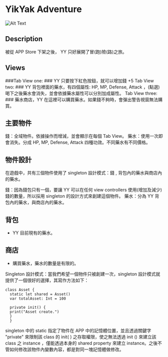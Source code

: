 # YikYak Adventure

![Alt Text](file:///Users/tangjialing/Desktop/YikYak.gif)

## Description
  被從 APP Store 下架之後， YY 只好展開了冒(跑)險(路)之旅。


## Views
  ###Tab View one: ### 
   YY 只要按下紅色按鈕，就可以增加錢 +5 
   Tab View two: ### 
  YY 背包裡面的藥水，有四個屬性: HP, MP, Defense, Attack ，(點選)喝下之後藥水會消失，並會依據藥水屬性可以分別加成屬性。
  Tab View three: ### 
  藥水商店，YY 在這裡可以購買藥水。如果錢不夠時，會彈出警告視窗無法購買。

## 主要物件
  錢：全域物件。依據操作而增減，並會顯示在每個 Tab View。
  藥水：使用一次即會消失。分成 HP, MP, Defense, Attack 四種功效。不同藥水有不同價格。
  
## 物件設計
 在遊戲中，共有三個物件使用了 singleton  設計模式：錢 , 背包內的藥水與商店內的藥水。

錢：因為錢包只有一個，要讓 YY 可以在任何 view controllers 使用(增加及減少)錢的數量，所以採用 singleton 的設計方式來創建這個物件。
藥水：分為 YY 背包內的藥水，與商店內的藥水。
## 背包
 -  YY 目前現有的藥水。

## 商店
 - 購買藥水，藥水的數量是有限的。




Singleton 設計模式：當我們希望一個物件只被創建一次，singleton 設計模式就提供了一個很好的選擇，其寫作方法如下：

```
class Asset {
  static let shared = Asset()
  var totalAsset: Int = 100

  private init() {
  print("Asset create.")
  }
  }
```

singleton 中的 static 指定了物件在 APP 中的記憶體位置，並且透過關鍵字 "private" 來限制該 class 的 init( ) 之存取權限，使之無法透過 init () 來建立該 class 之 instance ，僅能透過本身的 shared property 來建立 instance。之後不管如何修改該物件內變數內容，都是對同一塊記憶體做修改。
